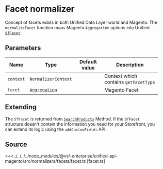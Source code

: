 # Facet normalizer

Concept of facets exists in both Unified Data Layer world and Magento. The `normalizeFacet` function maps Magento `Aggregation` options into Unified [`SfFacet`](/unified-data-layer/unified-data-model.html#sffacet).

## Parameters

| Name      | Type                                                                                        | Default value | Description                           |
|-----------| ------------------------------------------------------------------------------------------- | ------------- | ------------------------------------- |
| `context` | `NormalizerContext`                                                                         |               | Context which contains `getFacetType` |
| `facet`   | [`Aggregation`](https://docs.alokai.com/integrations/magento/api/magento-types/Aggregation) |               | Magento Facet                         |

## Extending

The `SfFacet` is returned from [`SearchProducts`](/unified-data-layer/unified-methods/products#searchproducts) Method. If the `SfFacet` structure doesn't contain the information you need for your Storefront, you can extend its logic using the `addCustomFields` API.

## Source

<<<../../../../node_modules/@vsf-enterprise/unified-api-magento/src/normalizers/facets/facet.ts [facet.ts]
